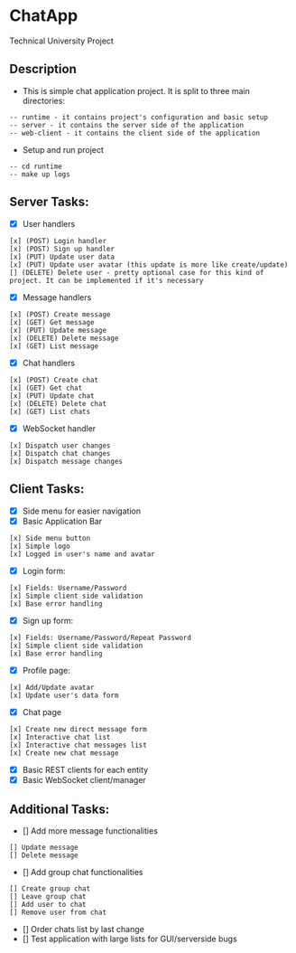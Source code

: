# ChatApp

Technical University Project

## Description

- This is simple chat application project. It is split to three main directories:
```
-- runtime - it contains project's configuration and basic setup
-- server - it contains the server side of the application
-- web-client - it contains the client side of the application
```
- Setup and run project
```
-- cd runtime
-- make up logs
```

## Server Tasks:

- [x] User handlers
```
[x] (POST) Login handler
[x] (POST) Sign up handler
[x] (PUT) Update user data
[x] (PUT) Update user avatar (this update is more like create/update)
[] (DELETE) Delete user - pretty optional case for this kind of project. It can be implemented if it's necessary
```
- [x] Message handlers
```
[x] (POST) Create message
[x] (GET) Get message
[x] (PUT) Update message
[x] (DELETE) Delete message
[x] (GET) List message
```
- [x] Chat handlers
```
[x] (POST) Create chat
[x] (GET) Get chat
[x] (PUT) Update chat
[x] (DELETE) Delete chat
[x] (GET) List chats
```

- [x] WebSocket handler
```
[x] Dispatch user changes
[x] Dispatch chat changes
[x] Dispatch message changes
```

## Client Tasks:
- [x] Side menu for easier navigation
- [x] Basic Application Bar
```
[x] Side menu button
[x] Simple logo
[x] Logged in user's name and avatar
```
- [x] Login form:
```
[x] Fields: Username/Password
[x] Simple client side validation
[x] Base error handling
```
- [x] Sign up form:
```
[x] Fields: Username/Password/Repeat Password
[x] Simple client side validation
[x] Base error handling
```
- [x] Profile page:
```
[x] Add/Update avatar
[x] Update user's data form
```
- [x] Chat page
```
[x] Create new direct message form
[x] Interactive chat list
[x] Interactive chat messages list
[x] Create new chat message
```
- [x] Basic REST clients for each entity
- [x] Basic WebSocket client/manager

## Additional Tasks:
- [] Add more message functionalities
```
[] Update message
[] Delete message
```
- [] Add group chat functionalities
```
[] Create group chat
[] Leave group chat
[] Add user to chat
[] Remove user from chat
```
- [] Order chats list by last change
- [] Test application with large lists for GUI/serverside bugs
